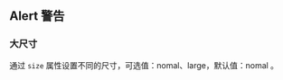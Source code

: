 <div class="demo-header">
<p class="overviewicon">
  <span class="wapi-ui-alert"/>
</p>

## Alert 警告

<nova-uxlink widget-name="Alert"></nova-uxlink>

</div>

### 大尺寸

通过 `size` 属性设置不同的尺寸，可选值：nomal、large，默认值：nomal 。

<demo-editor-mobilefirst link="alert/size.vue"></demo-editor-mobilefirst>

<br />
